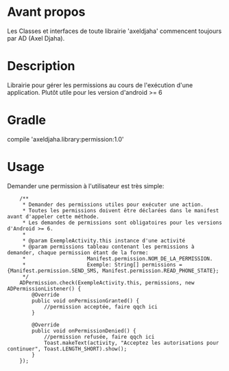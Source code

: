 # Avant propos
Les Classes et interfaces de toute librairie 'axeldjaha' commencent toujours par AD (Axel Djaha).
# Description
Librairie pour gérer les permissions au cours de l'exécution d'une application. Plutôt utile pour les version d'android >= 6
# Gradle
compile 'axeldjaha.library:permission:1.0'
# Usage
Demander une permission à l'utilisateur est très simple:

        /**
         * Demander des permissions utiles pour exécuter une action.
         * Toutes les permissions doivent être déclarées dans le manifest avant d'appeler cette méthode.
         * Les demandes de permissions sont obligatoires pour les versions d'Android >= 6.
         *
         * @param ExempleActivity.this instance d'une activité
         * @param permissions tableau contenant les permissions à demander, chaque permission étant de la forme: 
         *                    Manifest.permission.NOM_DE_LA_PERMISSION.
         *                    Exemple: String[] permissions = {Manifest.permission.SEND_SMS, Manifest.permission.READ_PHONE_STATE};
         */
        ADPermission.check(ExempleActivity.this, permissions, new ADPermissionListener() {
            @Override
            public void onPermissionGranted() {
                //permission acceptée, faire qqch ici
            }

            @Override
            public void onPermissionDenied() {
                //permission refusée, faire qqch ici
                Toast.makeText(activity, "Acceptez les autorisations pour continuer", Toast.LENGTH_SHORT).show();
            }
        });

